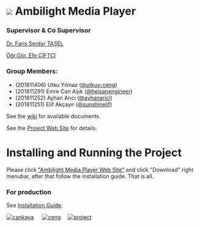 # ![](https://static.wixstatic.com/media/6b165c_6545fbdf83f943a1ba45e75d8b0b6bbe~mv2.png) Ambilight Media Player

### Supervisor & Co Supervisor
[Dr. Faris Serdar TAŞEL](http://www.cankaya.edu.tr/arama/cv_en/LecturerFarisSerdarTA%C5%9EEL.html)

[Öğr.Gör. Efe ÇİFTÇİ](http://www.cankaya.edu.tr/akademik_birimler/cv/%C3%96%C4%9Fr.G%C3%B6r.Efe%C3%87%C4%B0FTC%C4%B0.html)


### Group Members:

- (201911406) Utku Yılmaz ([@utkuy-ceng](https://github.com/utkuy-ceng "@utkuy-ceng"))
- (201811291) Emre Can Aşık ([@heisanengineer](https://github.com/heisanengineer "@heisanengineer"))
- (201811252) Ayhan Arıcı ([@ayhanarici](https://github.com/ayhanarici "@ayhanarici"))
- (201811251) Elif Akçayır ([@sunshinelif](https://github.com/sunshinelif "@sunshinelif"))


See the [wiki](https://github.com/CankayaUniversity/ceng-407-408-2021-2022-Ambilight-Media-Player/wiki "wiki") for available documents.

See the [Project Web Site](https://ambilightbp.wixsite.com/project "WebSite") for details.

# Installing and Running the Project

Please click ["Ambilight Media Player Web Site"](https://ambilightbp.wixsite.com/project) and click "Download" right menubar, after that follow the installation guide. That is all.

### For production
See [Installation Guide](https://github.com/CankayaUniversity/ceng-407-408-2021-2022-Ambilight-Media-Player/blob/main/docs/amp_installguide.pdf).


[![cankaya](https://static.wixstatic.com/media/6b165c_e007cd21cbc7414382363568f0849794~mv2.png/v1/crop/x_0,y_0,w_70,h_68,q_85/6b165c_e007cd21cbc7414382363568f0849794~mv2.webp)](https://www.cankaya.edu.tr) &emsp;
[![ceng](https://static.wixstatic.com/media/6b165c_e007cd21cbc7414382363568f0849794~mv2.png/v1/crop/x_125,y_0,w_70,h_68,q_85/6b165c_e007cd21cbc7414382363568f0849794~mv2.webp)](https://ceng.cankaya.edu.tr)&emsp;
[![project](https://static.wixstatic.com/media/6b165c_e007cd21cbc7414382363568f0849794~mv2.png/v1/crop/x_250,y_0,w_70,h_75,q_85/6b165c_e007cd21cbc7414382363568f0849794~mv2.webp)](https://ambilightbp.wixsite.com/project)

